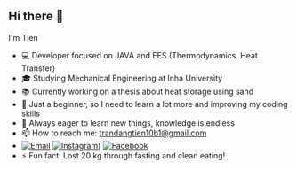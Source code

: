 ## Hi there 👋

I'm Tien

- 💻 Developer focused on JAVA and EES (Thermodynamics, Heat Transfer)
- 🎓 Studying Mechanical Engineering at Inha University
- 📚 Currently working on a thesis about heat storage using sand
- 🌱 Just a beginner, so I need to learn a lot more and improving my coding skills
- 🤔 Always eager to learn new things, knowledge is endless
- 📫 How to reach me: trandangtien10b1@gmail.com
- [![Email](https://img.icons8.com/?size=100&id=110236&format=png&color=000000)](mailto:trandangtien10b1@gmail.com)
  [![Instagram](https://img.icons8.com/?size=100&id=TSZw5VixabhS&format=png&color=000000)](https://www.instagram.com/go_wooyoung99))
  [![Facebook](https://img.icons8.com/?size=100&id=118562&format=png&color=000000)](https://www.facebook.com/tien.trandang.71)
- ⚡ Fun fact: Lost 20 kg through fasting and clean eating!

